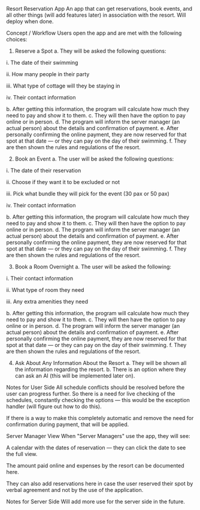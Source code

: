 Resort Reservation App
An app that can get reservations, book events, and all other things (will add features later) in association with the resort. Will deploy when done.

Concept / Workflow
Users open the app and are met with the following choices:
1. Reserve a Spot
a. They will be asked the following questions:

i. The date of their swimming

ii. How many people in their party

iii. What type of cottage will they be staying in

iv. Their contact information

b. After getting this information, the program will calculate how much they need to pay and show it to them.
c. They will then have the option to pay online or in person.
d. The program will inform the server manager (an actual person) about the details and confirmation of payment.
e. After personally confirming the online payment, they are now reserved for that spot at that date — or they can pay on the day of their swimming.
f. They are then shown the rules and regulations of the resort.

2. Book an Event
a. The user will be asked the following questions:

i. The date of their reservation

ii. Choose if they want it to be excluded or not

iii. Pick what bundle they will pick for the event (30 pax or 50 pax)

iv. Their contact information

b. After getting this information, the program will calculate how much they need to pay and show it to them.
c. They will then have the option to pay online or in person.
d. The program will inform the server manager (an actual person) about the details and confirmation of payment.
e. After personally confirming the online payment, they are now reserved for that spot at that date — or they can pay on the day of their swimming.
f. They are then shown the rules and regulations of the resort.

3. Book a Room Overnight
a. The user will be asked the following:

i. Their contact information

ii. What type of room they need

iii. Any extra amenities they need

b. After getting this information, the program will calculate how much they need to pay and show it to them.
c. They will then have the option to pay online or in person.
d. The program will inform the server manager (an actual person) about the details and confirmation of payment.
e. After personally confirming the online payment, they are now reserved for that spot at that date — or they can pay on the day of their swimming.
f. They are then shown the rules and regulations of the resort.

4. Ask About Any Information About the Resort
a. They will be shown all the information regarding the resort.
b. There is an option where they can ask an AI (this will be implemented later on).

Notes for User Side
All schedule conflicts should be resolved before the user can progress further. So there is a need for live checking of the schedules, constantly checking the options — this would be the exception handler (will figure out how to do this).

If there is a way to make this completely automatic and remove the need for confirmation during payment, that will be applied.

Server Manager View
When "Server Managers" use the app, they will see:

A calendar with the dates of reservation — they can click the date to see the full view.

The amount paid online and expenses by the resort can be documented here.

They can also add reservations here in case the user reserved their spot by verbal agreement and not by the use of the application.

Notes for Server Side
Will add more use for the server side in the future.